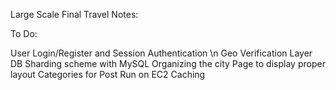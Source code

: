 Large Scale Final Travel Notes:

To Do:

User Login/Register and Session Authentication \n
Geo Verification Layer
DB Sharding scheme with MySQL
Organizing the city Page to display proper layout
Categories for Post
Run on EC2
Caching 
